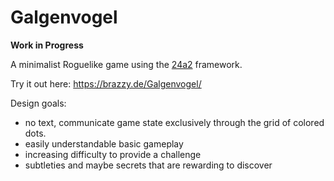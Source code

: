 # Galgenvogel

**Work in Progress**

A minimalist Roguelike game using the [24a2](https://github.com/jamesroutley/24a2) framework.

Try it out here: https://brazzy.de/Galgenvogel/

Design goals: 

* no text, communicate game state exclusively through the grid of colored dots.
* easily understandable basic gameplay
* increasing difficulty to provide a challenge
* subtleties and maybe secrets that are rewarding to discover
